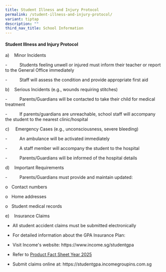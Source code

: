 ```yaml
---
title: Student Illness and Injury Protocol
permalink: /student-illness-and-injury-protocol/
variant: tiptap
description: ""
third_nav_title: School Information
---
```

<h4><strong>Student Illness and Injury Protocol</strong></h4>
<p>a)&nbsp;&nbsp;&nbsp; Minor Incidents</p>
<p>-&nbsp;&nbsp;&nbsp;&nbsp;&nbsp;&nbsp;&nbsp;&nbsp;&nbsp; Students feeling
unwell or injured must inform their teacher or report to the General Office
immediately</p>
<p>-&nbsp;&nbsp;&nbsp;&nbsp;&nbsp;&nbsp;&nbsp;&nbsp;&nbsp; Staff will assess
the condition and provide appropriate first aid</p>
<p>b)&nbsp;&nbsp;&nbsp; Serious Incidents (e.g., wounds requiring stitches)</p>
<p>-&nbsp;&nbsp;&nbsp;&nbsp;&nbsp;&nbsp;&nbsp;&nbsp;&nbsp; Parents/Guardians
will be contacted to take their child for medical treatment</p>
<p>-&nbsp;&nbsp;&nbsp;&nbsp;&nbsp;&nbsp;&nbsp;&nbsp;&nbsp; If parents/guardians
are unreachable, school staff will accompany the student to the nearest
clinic/hospital</p>
<p>c)&nbsp;&nbsp;&nbsp;&nbsp; Emergency Cases (e.g., unconsciousness, severe
bleeding)</p>
<p>-&nbsp;&nbsp;&nbsp;&nbsp;&nbsp;&nbsp;&nbsp;&nbsp;&nbsp; An ambulance will
be activated immediately</p>
<p>-&nbsp;&nbsp;&nbsp;&nbsp;&nbsp;&nbsp;&nbsp;&nbsp;&nbsp; A staff member
will accompany the student to the hospital</p>
<p>-&nbsp;&nbsp;&nbsp;&nbsp;&nbsp;&nbsp;&nbsp;&nbsp;&nbsp; Parents/Guardians
will be informed of the hospital details</p>
<p>d)&nbsp;&nbsp;&nbsp; Important Requirements</p>
<p>-&nbsp;&nbsp;&nbsp;&nbsp;&nbsp;&nbsp;&nbsp;&nbsp;&nbsp; Parents/Guardians
must provide and maintain updated:</p>
<p>o&nbsp;&nbsp; Contact numbers</p>
<p>o&nbsp;&nbsp; Home addresses</p>
<p>o&nbsp;&nbsp; Student medical records</p>
<p>e)&nbsp;&nbsp;&nbsp; Insurance Claims</p>
<ul data-tight="true" class="tight">
<li>
<p>All student accident claims must be submitted electronically</p>
</li>
</ul>
<ul data-tight="true" class="tight">
<li>
<p>For detailed information about the GPA Insurance Plan:</p>
</li>
</ul>
<ul data-tight="true" class="tight">
<li>
<p>Visit Income's website: <a rel="noopener noreferrer nofollow" target="_blank">https://www.income.sg/studentgpa</a>
</p>
</li>
</ul>
<ul data-tight="true" class="tight">
<li>
<p>Refer to <a href="/files/4b__GP_Insurance_Product_Fact_Sheet__Year_2025_.pdf" rel="noopener noreferrer nofollow" target="_blank">Product Fact Sheet Year 2025</a>
</p>
</li>
</ul>
<ul data-tight="true" class="tight">
<li>
<p>Submit claims online at: <a rel="noopener noreferrer nofollow" target="_blank">https://studentgpa.incomegroupins.com.sg</a>
</p>
<p></p>
</li>
</ul>
<p></p>